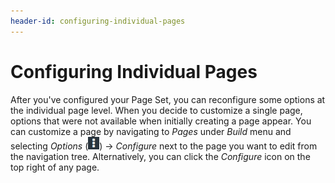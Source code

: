 ```yaml
---
header-id: configuring-individual-pages
---
```


# Configuring Individual Pages

After you've configured your Page Set, you can reconfigure some options at the
individual page level. When you decide to customize a single page, options that
were not available when initially creating a page appear. You can customize
a page by navigating to *Pages* under *Build* menu and selecting *Options*
(![Options](../../../../../images/icon-options.png)) &rarr; *Configure*
next to the page you want to edit from the navigation tree. Alternatively, you
can click the *Configure* icon on the top right of any page.
